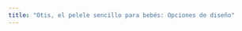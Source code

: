 ```yaml
---
title: "Otis, el pelele sencillo para bebés: Opciones de diseño"
---
```


<DesignOptions design='otis' />
